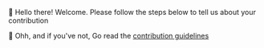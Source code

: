 👋 Hello there! Welcome. Please follow the steps below to tell us about your contribution

🎲 Ohh, and if you've not, Go read the [contribution guidelines](../docs/contributing.md)